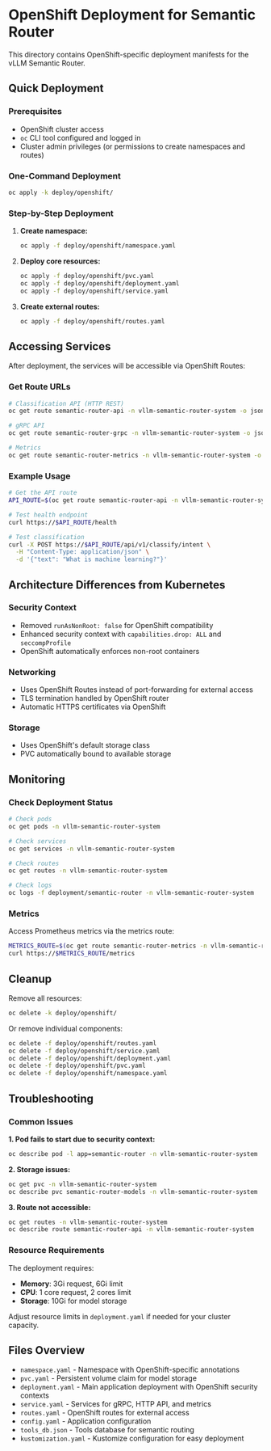 # OpenShift Deployment for Semantic Router

This directory contains OpenShift-specific deployment manifests for the vLLM Semantic Router.

## Quick Deployment

### Prerequisites

- OpenShift cluster access
- `oc` CLI tool configured and logged in
- Cluster admin privileges (or permissions to create namespaces and routes)

### One-Command Deployment

```bash
oc apply -k deploy/openshift/
```

### Step-by-Step Deployment

1. **Create namespace:**

   ```bash
   oc apply -f deploy/openshift/namespace.yaml
   ```

2. **Deploy core resources:**

   ```bash
   oc apply -f deploy/openshift/pvc.yaml
   oc apply -f deploy/openshift/deployment.yaml
   oc apply -f deploy/openshift/service.yaml
   ```

3. **Create external routes:**

   ```bash
   oc apply -f deploy/openshift/routes.yaml
   ```

## Accessing Services

After deployment, the services will be accessible via OpenShift Routes:

### Get Route URLs

```bash
# Classification API (HTTP REST)
oc get route semantic-router-api -n vllm-semantic-router-system -o jsonpath='{.spec.host}'

# gRPC API
oc get route semantic-router-grpc -n vllm-semantic-router-system -o jsonpath='{.spec.host}'

# Metrics
oc get route semantic-router-metrics -n vllm-semantic-router-system -o jsonpath='{.spec.host}'
```

### Example Usage

```bash
# Get the API route
API_ROUTE=$(oc get route semantic-router-api -n vllm-semantic-router-system -o jsonpath='{.spec.host}')

# Test health endpoint
curl https://$API_ROUTE/health

# Test classification
curl -X POST https://$API_ROUTE/api/v1/classify/intent \
  -H "Content-Type: application/json" \
  -d '{"text": "What is machine learning?"}'
```

## Architecture Differences from Kubernetes

### Security Context

- Removed `runAsNonRoot: false` for OpenShift compatibility
- Enhanced security context with `capabilities.drop: ALL` and `seccompProfile`
- OpenShift automatically enforces non-root containers

### Networking

- Uses OpenShift Routes instead of port-forwarding for external access
- TLS termination handled by OpenShift router
- Automatic HTTPS certificates via OpenShift

### Storage

- Uses OpenShift's default storage class
- PVC automatically bound to available storage

## Monitoring

### Check Deployment Status

```bash
# Check pods
oc get pods -n vllm-semantic-router-system

# Check services
oc get services -n vllm-semantic-router-system

# Check routes
oc get routes -n vllm-semantic-router-system

# Check logs
oc logs -f deployment/semantic-router -n vllm-semantic-router-system
```

### Metrics

Access Prometheus metrics via the metrics route:

```bash
METRICS_ROUTE=$(oc get route semantic-router-metrics -n vllm-semantic-router-system -o jsonpath='{.spec.host}')
curl https://$METRICS_ROUTE/metrics
```

## Cleanup

Remove all resources:

```bash
oc delete -k deploy/openshift/
```

Or remove individual components:

```bash
oc delete -f deploy/openshift/routes.yaml
oc delete -f deploy/openshift/service.yaml
oc delete -f deploy/openshift/deployment.yaml
oc delete -f deploy/openshift/pvc.yaml
oc delete -f deploy/openshift/namespace.yaml
```

## Troubleshooting

### Common Issues

**1. Pod fails to start due to security context:**

```bash
oc describe pod -l app=semantic-router -n vllm-semantic-router-system
```

**2. Storage issues:**

```bash
oc get pvc -n vllm-semantic-router-system
oc describe pvc semantic-router-models -n vllm-semantic-router-system
```

**3. Route not accessible:**

```bash
oc get routes -n vllm-semantic-router-system
oc describe route semantic-router-api -n vllm-semantic-router-system
```

### Resource Requirements

The deployment requires:

- **Memory**: 3Gi request, 6Gi limit
- **CPU**: 1 core request, 2 cores limit
- **Storage**: 10Gi for model storage

Adjust resource limits in `deployment.yaml` if needed for your cluster capacity.

## Files Overview

- `namespace.yaml` - Namespace with OpenShift-specific annotations
- `pvc.yaml` - Persistent volume claim for model storage
- `deployment.yaml` - Main application deployment with OpenShift security contexts
- `service.yaml` - Services for gRPC, HTTP API, and metrics
- `routes.yaml` - OpenShift routes for external access
- `config.yaml` - Application configuration
- `tools_db.json` - Tools database for semantic routing
- `kustomization.yaml` - Kustomize configuration for easy deployment
